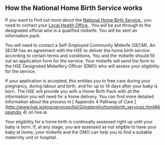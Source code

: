 ##  How the National Home Birth Service works

If you want to find out more about the [ National Home Birth Service
](https://www.hse.ie/eng/services/list/3/maternity/homebirth-services.html) ,
you need to contact your [ Local Health Office
](https://www.hse.ie/eng/services/list/1/lho/) . You will be put through to
the designated official who is a qualified midwife. You will be sent an
information pack.

You will need to contact a Self-Employed Community Midwife (SECM). An SECM has
an agreement with the HSE to deliver the home birth service according to
certain terms and conditions. You and the midwife should fill out an
application form for the service. Your midwife will send the form to the HSE
Designated Midwifery Officer (DMO) who will assess your eligibility for the
service.

If your application is accepted, this entitles you to free care during your
pregnancy, during labour and birth, and for up to 14 days after your baby is
born. The HSE will provide you with a Home Birth Pack with all the information
you will need for a home delivery. You can find more detailed information
about the process in [ Appendix 4 Pathway of Care
](http://www.hse.ie/eng/services/list/3/maternity/homebirth_services.html#Appendix
4) on hse.ie.

Your eligibility for a home birth is continually assessed right up until your
baby is born. If, at any stage, you are assessed as not eligible to have your
baby at home, your midwife and the DMO can help you to find a suitable
maternity unit or hospital.
